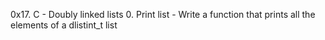 0x17. C - Doubly linked lists
0. Print list - Write a function that prints all the elements of a dlistint_t list
